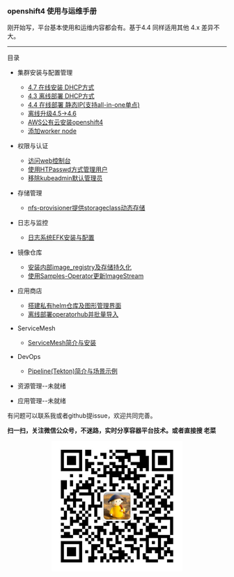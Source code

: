 ### openshift4 使用与运维手册

刚开始写，平台基本使用和运维内容都会有。基于4.4 同样适用其他 4.x 差异不大。

---

目录
* 集群安装与配置管理
  * [4.7 在线安装 DHCP方式](./cluster_install_and_managerment/openshift4.7-install-online-DHCP.md)
  * [4.3 离线部署 DHCP方式](https://github.com/cai11745/k8s-ocp-yaml/blob/master/ocp4/2020-02-25-openshift4.3-install-offline-dhcp.md)
  * [4.4 在线部署 静态IP(支持all-in-one单点)](https://github.com/cai11745/k8s-ocp-yaml/blob/master/ocp4/2020-02-25-openshift4.4-install-online-staticIP-allinone.md)
  * [离线升级4.5->4.6](./cluster_install_and_managerment/offline-upgrade-4.5-to-4.6.md)
  * [AWS公有云安装openshift4](./cluster_install_and_managerment/openshift4-install-on-aws.md)
  * [添加worker node](./cluster_install_and_managerment/add-worker-node.md)


* 权限与认证
  * [访问web控制台](./user_permissions/web-console.md.md)
  * [使用HTPasswd方式管理用户](./user_permissions/使用HTPasswd方式管理用户.md)
  * [移除kubeadmin默认管理员](./user_permissions/remove-kubeadmin.md)

* 存储管理
  * [nfs-provisioner提供storageclass动态存储](./storage/nfs-provisioner提供storageclass动态存储.md)

* 日志与监控
  * [日志系统EFK安装与配置](./logging_and_monitoring/日志系统EFK安装与配置.md)

* 镜像仓库
  * [安装内部image_registry及存储持久化](./image_registry/安装内部image_registry及存储持久化.md)
  * [使用Samples-Operator更新ImageStream](./image_registry/使用Samples-Operator更新ImageStream.md)

* 应用商店
  * [搭建私有helm仓库及图形管理界面](./application_store/搭建私有helm仓库及图形管理界面.md)
  * [离线部署operatorhub并批量导入](./application_store/离线部署operatorhub并批量导入operator.md)

* ServiceMesh
  * [ServiceMesh简介与安装](./ServiceMesh/ServiceMesh简介与istio安装.md)

* DevOps
  * [Pipeline(Tekton)简介与场景示例](./DevOps/openshift-pipeline-Tekton简介与场景示例.md)

* 资源管理--未就绪

* 应用管理--未就绪


有问题可以联系我或者github提issue，欢迎共同完善。  


**扫一扫，关注微信公众号，不迷路，实时分享容器平台技术。或者直接搜 老菜**

<div align="center"><img width="300" height="300" src="./images/gongzhonghao.jpeg"/></div>
